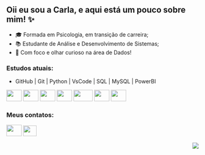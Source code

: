 ## Oii eu sou a Carla, e aqui está um pouco sobre mim! ✨ 

* 🎓 Formada em Psicologia, em transição de carreira;
* 📚 Estudante de Análise e Desenvolvimento de Sistemas;
* 🔎 Com foco e olhar curioso na área de Dados!

 ### Estudos atuais:
 * GitHub | Git | Python | VsCode | SQL | MySQL | PowerBI
 
<img height="30" width="40" src="https://cdn.jsdelivr.net/gh/devicons/devicon/icons/github/github-original.svg" /> <img height="30" width="40" src="https://cdn.jsdelivr.net/gh/devicons/devicon/icons/git/git-original.svg" />
<img height="30" width="40" src="https://cdn.jsdelivr.net/gh/devicons/devicon/icons/python/python-original.svg" />
<img height="30" width="40" src="https://cdn.jsdelivr.net/gh/devicons/devicon/icons/vscode/vscode-original.svg" />
<img height="30" width="50" src="https://upload.wikimedia.org/wikipedia/commons/8/87/Sql_data_base_with_logo.png" />
<img height="30" width="40" src="https://cdn.jsdelivr.net/gh/devicons/devicon/icons/mysql/mysql-original.svg" />
<img height="30" width="40" src="https://upload.wikimedia.org/wikipedia/commons/c/cf/New_Power_BI_Logo.svg" />

### Meus contatos: 
[<img height="30" width="40" src="https://cdn.jsdelivr.net/gh/devicons/devicon/icons/linkedin/linkedin-original.svg" />](https://www.linkedin.com/in/carlaandradelima/)
<a href = "mailto:lima.carlaandrade@gmail.com"><img height="28" width="35" src="https://mailmeteor.com/logos/assets/PNG/Gmail_Logo_512px.png"></a>
<div align="right">
  <!-- Meu gif --> <img src="https://github.com/CarlaAndrali/CarlaAndrali/assets/129233037/442ff985-0343-45ce-8077-913241cc82ac">
</div>
